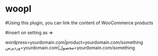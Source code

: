 # woopl
#Using this plugin, you can link the content of WooCommerce products

#insert on setting as =>

wordpress=yourdomain.com|product=yourdomain.com/something
وردپرس=yourdomain.com|محصول=yourdomain.com/something
